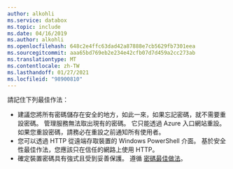 ```yaml
---
author: alkohli
ms.service: databox
ms.topic: include
ms.date: 04/16/2019
ms.author: alkohli
ms.openlocfilehash: 648c2e4ffc63dad42a87888e7cb5629fb7301eea
ms.sourcegitcommit: aaa65bd769eb2e234e42cfb07d7d459a2cc273ab
ms.translationtype: MT
ms.contentlocale: zh-TW
ms.lasthandoff: 01/27/2021
ms.locfileid: "98900810"
---
```

請記住下列最佳作法：

- 建議您將所有密碼儲存在安全的地方，如此一來，如果忘記密碼，就不需要重設密碼。 管理服務無法取出現有的密碼。 它只能透過 Azure 入口網站重設。 如果您重設密碼，請務必在重設之前通知所有使用者。
- 您可以透過 HTTP 從遠端存取裝置的 Windows PowerShell 介面。 基於安全性最佳作法，您應該只在信任的網路上使用 HTTP。
- 確定裝置密碼具有強式且受到妥善保護。 遵循 [密碼最佳做法](../articles/security/fundamentals/identity-management-best-practices.md#enable-password-management)。